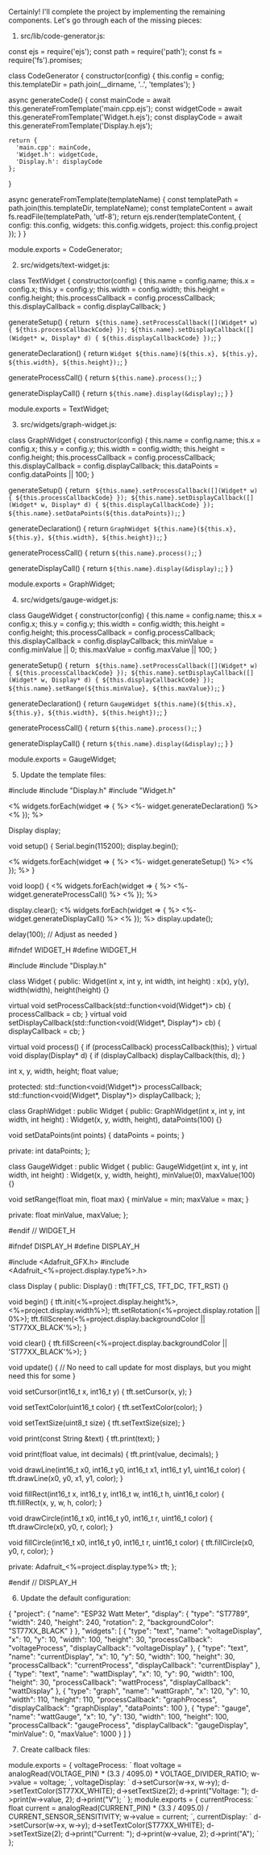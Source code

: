  Certainly! I'll complete the project by implementing the remaining components. Let's go through each of the missing pieces:

1. src/lib/code-generator.js:



<antArtifact identifier="code-generator" type="application/vnd.ant.code" language="javascript" title="src/lib/code-generator.js">
const ejs = require('ejs');
const path = require('path');
const fs = require('fs').promises;

class CodeGenerator {
  constructor(config) {
    this.config = config;
    this.templateDir = path.join(__dirname, '..', 'templates');
  }

  async generateCode() {
    const mainCode = await this.generateFromTemplate('main.cpp.ejs');
    const widgetCode = await this.generateFromTemplate('Widget.h.ejs');
    const displayCode = await this.generateFromTemplate('Display.h.ejs');

    return {
      'main.cpp': mainCode,
      'Widget.h': widgetCode,
      'Display.h': displayCode
    };
  }

  async generateFromTemplate(templateName) {
    const templatePath = path.join(this.templateDir, templateName);
    const templateContent = await fs.readFile(templatePath, 'utf-8');
    return ejs.render(templateContent, {
      config: this.config,
      widgets: this.config.widgets,
      project: this.config.project
    });
  }
}

module.exports = CodeGenerator;
</antArtifact>

2. src/widgets/text-widget.js:



<antArtifact identifier="text-widget" type="application/vnd.ant.code" language="javascript" title="src/widgets/text-widget.js">
class TextWidget {
  constructor(config) {
    this.name = config.name;
    this.x = config.x;
    this.y = config.y;
    this.width = config.width;
    this.height = config.height;
    this.processCallback = config.processCallback;
    this.displayCallback = config.displayCallback;
  }

  generateSetup() {
    return `
  ${this.name}.setProcessCallback([](Widget* w) {
    ${this.processCallbackCode}
  });
  ${this.name}.setDisplayCallback([](Widget* w, Display* d) {
    ${this.displayCallbackCode}
  });`;
  }

  generateDeclaration() {
    return `Widget ${this.name}(${this.x}, ${this.y}, ${this.width}, ${this.height});`;
  }

  generateProcessCall() {
    return `${this.name}.process();`;
  }

  generateDisplayCall() {
    return `${this.name}.display(&display);`;
  }
}

module.exports = TextWidget;
</antArtifact>

3. src/widgets/graph-widget.js:



<antArtifact identifier="graph-widget" type="application/vnd.ant.code" language="javascript" title="src/widgets/graph-widget.js">
class GraphWidget {
  constructor(config) {
    this.name = config.name;
    this.x = config.x;
    this.y = config.y;
    this.width = config.width;
    this.height = config.height;
    this.processCallback = config.processCallback;
    this.displayCallback = config.displayCallback;
    this.dataPoints = config.dataPoints || 100;
  }

  generateSetup() {
    return `
  ${this.name}.setProcessCallback([](Widget* w) {
    ${this.processCallbackCode}
  });
  ${this.name}.setDisplayCallback([](Widget* w, Display* d) {
    ${this.displayCallbackCode}
  });
  ${this.name}.setDataPoints(${this.dataPoints});`;
  }

  generateDeclaration() {
    return `GraphWidget ${this.name}(${this.x}, ${this.y}, ${this.width}, ${this.height});`;
  }

  generateProcessCall() {
    return `${this.name}.process();`;
  }

  generateDisplayCall() {
    return `${this.name}.display(&display);`;
  }
}

module.exports = GraphWidget;
</antArtifact>

4. src/widgets/gauge-widget.js:



<antArtifact identifier="gauge-widget" type="application/vnd.ant.code" language="javascript" title="src/widgets/gauge-widget.js">
class GaugeWidget {
  constructor(config) {
    this.name = config.name;
    this.x = config.x;
    this.y = config.y;
    this.width = config.width;
    this.height = config.height;
    this.processCallback = config.processCallback;
    this.displayCallback = config.displayCallback;
    this.minValue = config.minValue || 0;
    this.maxValue = config.maxValue || 100;
  }

  generateSetup() {
    return `
  ${this.name}.setProcessCallback([](Widget* w) {
    ${this.processCallbackCode}
  });
  ${this.name}.setDisplayCallback([](Widget* w, Display* d) {
    ${this.displayCallbackCode}
  });
  ${this.name}.setRange(${this.minValue}, ${this.maxValue});`;
  }

  generateDeclaration() {
    return `GaugeWidget ${this.name}(${this.x}, ${this.y}, ${this.width}, ${this.height});`;
  }

  generateProcessCall() {
    return `${this.name}.process();`;
  }

  generateDisplayCall() {
    return `${this.name}.display(&display);`;
  }
}

module.exports = GaugeWidget;
</antArtifact>

5. Update the template files:



<antArtifact identifier="main-cpp-template" type="application/vnd.ant.code" language="cpp" title="src/templates/main.cpp.ejs">
#include <Arduino.h>
#include "Display.h"
#include "Widget.h"

<% widgets.forEach(widget => { %>
<%- widget.generateDeclaration() %>
<% }); %>

Display display;

void setup() {
  Serial.begin(115200);
  display.begin();

  <% widgets.forEach(widget => { %>
  <%- widget.generateSetup() %>
  <% }); %>
}

void loop() {
  <% widgets.forEach(widget => { %>
  <%- widget.generateProcessCall() %>
  <% }); %>

  display.clear();
  <% widgets.forEach(widget => { %>
  <%- widget.generateDisplayCall() %>
  <% }); %>
  display.update();

  delay(100);  // Adjust as needed
}
</antArtifact>

<antArtifact identifier="widget-h-template" type="application/vnd.ant.code" language="cpp" title="src/templates/Widget.h.ejs">
#ifndef WIDGET_H
#define WIDGET_H

#include <functional>
#include "Display.h"

class Widget {
public:
  Widget(int x, int y, int width, int height)
    : x(x), y(y), width(width), height(height) {}

  virtual void setProcessCallback(std::function<void(Widget*)> cb) { processCallback = cb; }
  virtual void setDisplayCallback(std::function<void(Widget*, Display*)> cb) { displayCallback = cb; }

  virtual void process() { if (processCallback) processCallback(this); }
  virtual void display(Display* d) { if (displayCallback) displayCallback(this, d); }

  int x, y, width, height;
  float value;

protected:
  std::function<void(Widget*)> processCallback;
  std::function<void(Widget*, Display*)> displayCallback;
};

class GraphWidget : public Widget {
public:
  GraphWidget(int x, int y, int width, int height)
    : Widget(x, y, width, height), dataPoints(100) {}

  void setDataPoints(int points) { dataPoints = points; }

private:
  int dataPoints;
};

class GaugeWidget : public Widget {
public:
  GaugeWidget(int x, int y, int width, int height)
    : Widget(x, y, width, height), minValue(0), maxValue(100) {}

  void setRange(float min, float max) { minValue = min; maxValue = max; }

private:
  float minValue, maxValue;
};

#endif // WIDGET_H
</antArtifact>

<antArtifact identifier="display-h-template" type="application/vnd.ant.code" language="cpp" title="src/templates/Display.h.ejs">
#ifndef DISPLAY_H
#define DISPLAY_H

#include <Adafruit_GFX.h>
#include <Adafruit_<%=project.display.type%>.h>

class Display {
public:
  Display() : tft(TFT_CS, TFT_DC, TFT_RST) {}

  void begin() {
    tft.init(<%=project.display.height%>, <%=project.display.width%>);
    tft.setRotation(<%=project.display.rotation || 0%>);
    tft.fillScreen(<%=project.display.backgroundColor || 'ST77XX_BLACK'%>);
  }

  void clear() {
    tft.fillScreen(<%=project.display.backgroundColor || 'ST77XX_BLACK'%>);
  }

  void update() {
    // No need to call update for most displays, but you might need this for some
  }

  void setCursor(int16_t x, int16_t y) {
    tft.setCursor(x, y);
  }

  void setTextColor(uint16_t color) {
    tft.setTextColor(color);
  }

  void setTextSize(uint8_t size) {
    tft.setTextSize(size);
  }

  void print(const String &text) {
    tft.print(text);
  }

  void print(float value, int decimals) {
    tft.print(value, decimals);
  }

  void drawLine(int16_t x0, int16_t y0, int16_t x1, int16_t y1, uint16_t color) {
    tft.drawLine(x0, y0, x1, y1, color);
  }

  void fillRect(int16_t x, int16_t y, int16_t w, int16_t h, uint16_t color) {
    tft.fillRect(x, y, w, h, color);
  }

  void drawCircle(int16_t x0, int16_t y0, int16_t r, uint16_t color) {
    tft.drawCircle(x0, y0, r, color);
  }

  void fillCircle(int16_t x0, int16_t y0, int16_t r, uint16_t color) {
    tft.fillCircle(x0, y0, r, color);
  }

private:
  Adafruit_<%=project.display.type%> tft;
};

#endif // DISPLAY_H
</antArtifact>

6. Update the default configuration:



<antArtifact identifier="default-config" type="application/vnd.ant.code" language="json" title="configs/default-config.json">
{
  "project": {
    "name": "ESP32 Watt Meter",
    "display": {
      "type": "ST7789",
      "width": 240,
      "height": 240,
      "rotation": 2,
      "backgroundColor": "ST77XX_BLACK"
    }
  },
  "widgets": [
    {
      "type": "text",
      "name": "voltageDisplay",
      "x": 10,
      "y": 10,
      "width": 100,
      "height": 30,
      "processCallback": "voltageProcess",
      "displayCallback": "voltageDisplay"
    },
    {
      "type": "text",
      "name": "currentDisplay",
      "x": 10,
      "y": 50,
      "width": 100,
      "height": 30,
      "processCallback": "currentProcess",
      "displayCallback": "currentDisplay"
    },
    {
      "type": "text",
      "name": "wattDisplay",
      "x": 10,
      "y": 90,
      "width": 100,
      "height": 30,
      "processCallback": "wattProcess",
      "displayCallback": "wattDisplay"
    },
    {
      "type": "graph",
      "name": "wattGraph",
      "x": 120,
      "y": 10,
      "width": 110,
      "height": 110,
      "processCallback": "graphProcess",
      "displayCallback": "graphDisplay",
      "dataPoints": 100
    },
    {
      "type": "gauge",
      "name": "wattGauge",
      "x": 10,
      "y": 130,
      "width": 100,
      "height": 100,
      "processCallback": "gaugeProcess",
      "displayCallback": "gaugeDisplay",
      "minValue": 0,
      "maxValue": 1000
    }
  ]
}
</antArtifact>

7. Create callback files:



<antArtifact identifier="voltage-callbacks" type="application/vnd.ant.code" language="javascript" title="callbacks/voltage-callbacks.js">
module.exports = {
  voltageProcess: `
    float voltage = analogRead(VOLTAGE_PIN) * (3.3 / 4095.0) * VOLTAGE_DIVIDER_RATIO;
    w->value = voltage;
  `,
  voltageDisplay: `
    d->setCursor(w->x, w->y);
    d->setTextColor(ST77XX_WHITE);
    d->setTextSize(2);
    d->print("Voltage: ");
    d->print(w->value, 2);
    d->print("V");
  `
};
</antArtifact>

<antArtifact identifier="current-callbacks" type="application/vnd.ant.code" language="javascript" title="callbacks/current-callbacks.js">
module.exports = {
  currentProcess: `
    float current = analogRead(CURRENT_PIN) * (3.3 / 4095.0) / CURRENT_SENSOR_SENSITIVITY;
    w->value = current;
  `,
  currentDisplay: `
    d->setCursor(w->x, w->y);
    d->setTextColor(ST77XX_WHITE);
    d->setTextSize(2);
    d->print("Current: ");
    d->print(w->value, 2);
    d->print("A");
  `
};
</antArtifact>

